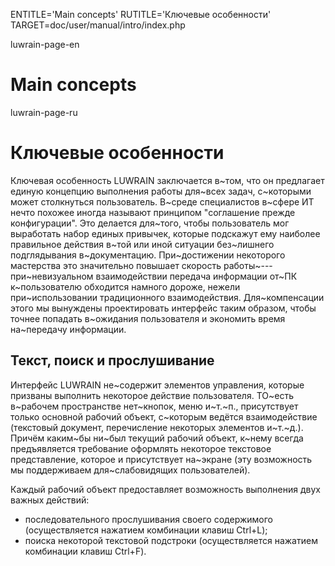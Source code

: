 
ENTITLE='Main concepts'
RUTITLE='Ключевые особенности'
TARGET=doc/user/manual/intro/index.php

luwrain-page-en

# Main concepts

luwrain-page-ru

# Ключевые особенности


Ключевая особенность LUWRAIN заключается в~том, что он предлагает единую концепцию выполнения работы
для~всех задач, с~которыми может столкнуться пользователь.
В~среде специалистов в~сфере ИТ нечто похожее иногда называют принципом "соглашение прежде конфигурации".
Это делается для~того, чтобы пользователь мог выработать набор единых привычек,
которые подскажут ему наиболее правильное действия в~той или иной ситуации без~лишнего подглядывания в~документацию.
При~достижении некоторого мастерства это значительно повышает скорость работы~---
при~невизуальном взаимодействии передача информации от~ПК к~пользователю обходится намного дороже,
нежели при~использовании традиционного взаимодействия.
Для~компенсации этого мы вынуждены проектировать интерфейс таким образом,
чтобы точнее попадать в~ожидания пользователя и экономить время на~передачу информации.

## Текст, поиск и прослушивание

Интерфейс LUWRAIN не~содержит элементов управления, которые призваны выполнить некоторое действие пользователя.
ТО~есть в~рабочем пространстве нет~кнопок, меню и~т.~п.,
присутствует только основной рабочий объект, с~которым ведётся взаимодействие (текстовый документ, перечисление некоторых элементов и~т.~д.).
Причём каким~бы ни~был текущий рабочий объект, к~нему всегда предъявляется требование оформлять некоторое текстовое  представление,
которое и присутствует на~экране (эту возможность мы поддерживаем для~слабовидящих пользователей).

Каждый рабочий объект предоставляет возможность выполнения двух важных действий:

* последовательного прослушивания своего содержимого (осуществляется нажатием комбинации клавиш Ctrl+L);
* поиска некоторой текстовой подстроки (осуществляется нажатием комбинации клавиш Ctrl+F).

